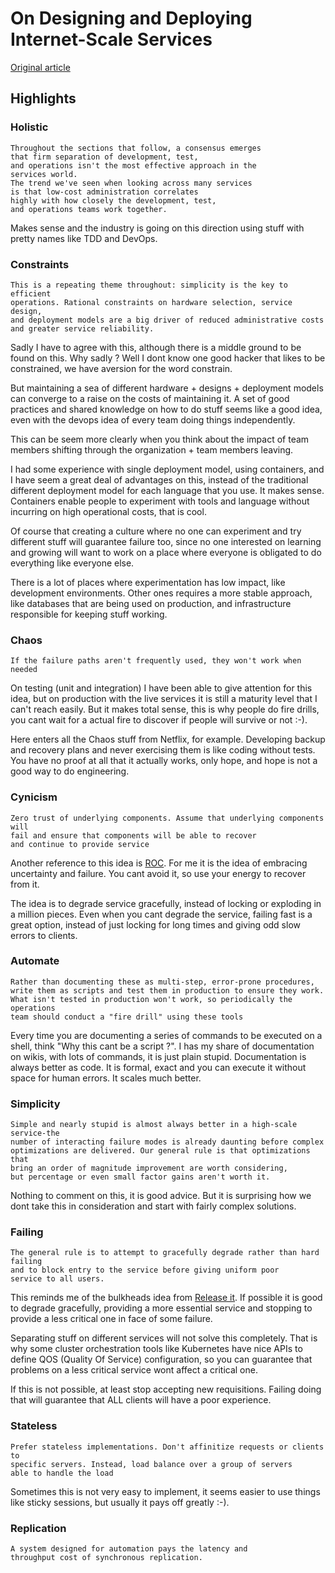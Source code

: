 # On Designing and Deploying Internet-Scale Services

[Original article](https://www.usenix.org/legacy/event/lisa07/tech/full_papers/hamilton/hamilton_html/)


## Highlights


### Holistic

```
Throughout the sections that follow, a consensus emerges
that firm separation of development, test,
and operations isn't the most effective approach in the
services world.
The trend we've seen when looking across many services
is that low-cost administration correlates
highly with how closely the development, test,
and operations teams work together.
```

Makes sense and the industry is going on this direction using stuff
with pretty names like TDD and DevOps.


### Constraints

```
This is a repeating theme throughout: simplicity is the key to efficient
operations. Rational constraints on hardware selection, service design,
and deployment models are a big driver of reduced administrative costs
and greater service reliability.
```

Sadly I have to agree with this, although there is a middle ground to be found
on this. Why sadly ? Well I  dont know one good hacker that likes to be
constrained, we have aversion for the word constrain.

But maintaining a sea of different hardware + designs + deployment models
can converge to a raise on the costs of maintaining it. A set of good
practices and shared knowledge on how to do stuff seems like a good idea,
even with the devops idea of every team doing things independently.

This can be seem more clearly when you think about the impact of
team members shifting through the organization + team members leaving.

I had some experience with single deployment model, using containers, and
I have seem a great deal of advantages on this, instead of the traditional
different deployment model for each language that you use. It makes sense.
Containers enable people to experiment with tools and language without
incurring on high operational costs, that is cool.

Of course that creating a culture where no one can experiment and try
different stuff will guarantee failure too, since no one interested on
learning and growing will want to work on a place where everyone is
obligated to do everything like everyone else.

There is a lot of places where experimentation has low impact, like
development environments. Other ones requires a more stable approach, like
databases that are being used on production, and infrastructure responsible
for keeping stuff working.


### Chaos

```
If the failure paths aren't frequently used, they won't work when needed
```

On testing (unit and integration) I have been able to give attention for
this idea, but on production with the live services it is still a maturity
level that I can't reach easily. But it makes total sense, this is why people
do fire drills, you cant wait for a actual fire to discover if people will
survive or not :-).

Here enters all the Chaos stuff from Netflix, for example. Developing backup
and recovery plans and never exercising them is like coding without tests.
You have no proof at all that it actually works, only hope, and hope is
not a good way to do engineering.


### Cynicism

```
Zero trust of underlying components. Assume that underlying components will
fail and ensure that components will be able to recover
and continue to provide service
```

Another reference to this idea is [ROC](http://roc.cs.berkeley.edu/).
For me it is the idea of embracing uncertainty and failure. You cant avoid it,
so use your energy to recover from it.

The idea is to degrade service gracefully, instead of locking or exploding in
a million pieces. Even when you cant degrade the service, failing fast
is a great option, instead of just locking for long times and giving odd
slow errors to clients.


### Automate

```
Rather than documenting these as multi-step, error-prone procedures,
write them as scripts and test them in production to ensure they work.
What isn't tested in production won't work, so periodically the operations
team should conduct a "fire drill" using these tools
```

Every time you are documenting a series of commands to be executed on a shell,
think "Why this cant be a script ?". I has my share of documentation on wikis,
with lots of commands, it is just plain stupid. Documentation is always better
as code. It is formal, exact and you can execute it without space
for human errors. It scales much better.


### Simplicity

```
Simple and nearly stupid is almost always better in a high-scale service-the
number of interacting failure modes is already daunting before complex
optimizations are delivered. Our general rule is that optimizations that
bring an order of magnitude improvement are worth considering,
but percentage or even small factor gains aren't worth it.
```

Nothing to comment on this, it is good advice. But it is surprising how
we dont take this in consideration and start with fairly complex solutions.


### Failing

```
The general rule is to attempt to gracefully degrade rather than hard failing
and to block entry to the service before giving uniform poor
service to all users.
```

This reminds me of the bulkheads idea from
[Release it](https://pragprog.com/book/mnee/release-it). If possible it
is good to degrade gracefully, providing a more essential service and
stopping to provide a less critical one in face of some failure.

Separating stuff on different services will not solve this completely.
That is why some cluster orchestration tools like Kubernetes have nice
APIs to define QOS (Quality Of Service) configuration, so you can guarantee
that problems on a less critical service wont affect a critical one.

If this is not possible, at least stop accepting new requisitions.
Failing doing that will guarantee that ALL clients will have a poor experience.


### Stateless

```
Prefer stateless implementations. Don't affinitize requests or clients to
specific servers. Instead, load balance over a group of servers
able to handle the load
```

Sometimes this is not very easy to implement, it seems easier to use things
like sticky sessions, but usually it pays off greatly :-).


### Replication

```
A system designed for automation pays the latency and
throughput cost of synchronous replication.
```


